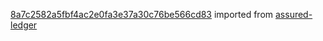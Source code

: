 [8a7c2582a5fbf4ac2e0fa3e37a30c76be566cd83](https://github.com/insolar/assured-ledger/commit/8a7c2582a5fbf4ac2e0fa3e37a30c76be566cd83) imported from [assured-ledger](https://github.com/insolar/assured-ledger)
